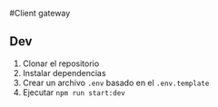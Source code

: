 #Client gateway

## Dev

1. Clonar el repositorio
2. Instalar dependencias
3. Crear un archivo `.env` basado en el `.env.template`
4. Ejecutar `npm run start:dev`

